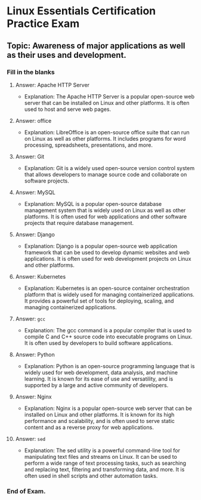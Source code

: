 <link rel="stylesheet" type="text/css" href="../../../style.css">

# Linux Essentials Certification Practice Exam
## Topic: Awareness of major applications as well as their uses and development.
### Fill in the blanks

1.    Answer: Apache HTTP Server
        - Explanation: The Apache HTTP Server is a popular open-source web server that can be installed on Linux and other platforms. It is often used to host and serve web pages.

2.    Answer: office
        - Explanation: LibreOffice is an open-source office suite that can run on Linux as well as other platforms. It includes programs for word processing, spreadsheets, presentations, and more.

3.    Answer: Git
        - Explanation: Git is a widely used open-source version control system that allows developers to manage source code and collaborate on software projects.

4.    Answer: MySQL
        - Explanation: MySQL is a popular open-source database management system that is widely used on Linux as well as other platforms. It is often used for web applications and other software projects that require database management.

5.    Answer: Django
        - Explanation: Django is a popular open-source web application framework that can be used to develop dynamic websites and web applications. It is often used for web development projects on Linux and other platforms.

6.    Answer: Kubernetes
        - Explanation: Kubernetes is an open-source container orchestration platform that is widely used for managing containerized applications. It provides a powerful set of tools for deploying, scaling, and managing containerized applications.

7.    Answer: ```gcc```
        - Explanation: The gcc command is a popular compiler that is used to compile C and C++ source code into executable programs on Linux. It is often used by developers to build software applications.

8.   Answer: Python
        - Explanation: Python is an open-source programming language that is widely used for web development, data analysis, and machine learning. It is known for its ease of use and versatility, and is supported by a large and active community of developers.

9.   Answer: Nginx
        - Explanation: Nginx is a popular open-source web server that can be installed on Linux and other platforms. It is known for its high performance and scalability, and is often used to serve static content and as a reverse proxy for web applications.

10.  Answer: ```sed```
        - Explanation: The sed utility is a powerful command-line tool for manipulating text files and streams on Linux. It can be used to perform a wide range of text processing tasks, such as searching and replacing text, filtering and transforming data, and more. It is often used in shell scripts and other automation tasks.

### End of Exam.


